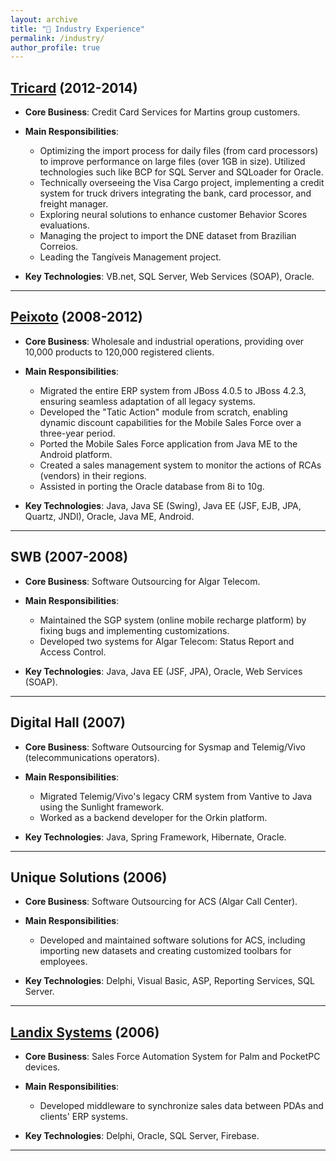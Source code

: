 ```yaml
---
layout: archive
title: "💼 Industry Experience"
permalink: /industry/
author_profile: true
---
```


## [Tricard](https://www.tricard.com.br/) (2012-2014)

- **Core Business**: Credit Card Services for Martins group customers.
- **Main Responsibilities**:
  - Optimizing the import process for daily files (from card processors) to improve performance on large files (over 1GB in size). Utilized technologies such like BCP for SQL Server and SQLoader for Oracle.
  - Technically overseeing the Visa Cargo project, implementing a credit system for truck drivers integrating the bank, card processor, and freight manager.
  - Exploring neural solutions to enhance customer Behavior Scores evaluations.
  - Managing the project to import the DNE dataset from Brazilian Correios.
  - Leading the Tangíveis Management project.

- **Key Technologies**: VB.net, SQL Server, Web Services (SOAP), Oracle.

---

## [Peixoto](https://www.peixoto.com.br/) (2008-2012)

- **Core Business**: Wholesale and industrial operations, providing over 10,000 products to 120,000 registered clients.
- **Main Responsibilities**:
  - Migrated the entire ERP system from JBoss 4.0.5 to JBoss 4.2.3, ensuring seamless adaptation of all legacy systems.
  - Developed the "Tatic Action" module from scratch, enabling dynamic discount capabilities for the Mobile Sales Force over a three-year period.
  - Ported the Mobile Sales Force application from Java ME to the Android platform.
  - Created a sales management system to monitor the actions of RCAs (vendors) in their regions.
  - Assisted in porting the Oracle database from 8i to 10g.

- **Key Technologies**: Java, Java SE (Swing), Java EE (JSF, EJB, JPA, Quartz, JNDI), Oracle, Java ME, Android.

---

## SWB (2007-2008)

- **Core Business**: Software Outsourcing for Algar Telecom.
- **Main Responsibilities**:
  - Maintained the SGP system (online mobile recharge platform) by fixing bugs and implementing customizations. 
  - Developed two systems for Algar Telecom: Status Report and Access Control.

- **Key Technologies**: Java, Java EE (JSF, JPA), Oracle, Web Services (SOAP).

---

## Digital Hall (2007)

- **Core Business**: Software Outsourcing for Sysmap and Telemig/Vivo (telecommunications operators).
- **Main Responsibilities**:
  - Migrated Telemig/Vivo's legacy CRM system from Vantive to Java using the Sunlight framework.
  - Worked as a backend developer for the Orkin platform.

- **Key Technologies**: Java, Spring Framework, Hibernate, Oracle.

---

## Unique Solutions (2006)

- **Core Business**: Software Outsourcing for ACS (Algar Call Center).
- **Main Responsibilities**:
  - Developed and maintained software solutions for ACS, including importing new datasets and creating customized toolbars for employees.

- **Key Technologies**: Delphi, Visual Basic, ASP, Reporting Services, SQL Server.

---

## [Landix Systems](https://www.landix.com.br/) (2006)

- **Core Business**: Sales Force Automation System for Palm and PocketPC devices.
- **Main Responsibilities**:
  - Developed middleware to synchronize sales data between PDAs and clients' ERP systems.

- **Key Technologies**: Delphi, Oracle, SQL Server, Firebase.

---
